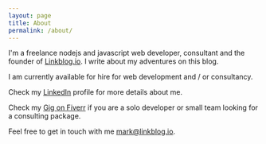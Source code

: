 ```yaml
---
layout: page
title: About
permalink: /about/
---
```


I'm a freelance nodejs and javascript web developer, consultant and the founder of [Linkblog.io](https://linkblog.io). I write about my adventures on this blog.

I am currently available for hire for web development and / or consultancy.

Check my [LinkedIn](https://www.linkedin.com/in/markjgsmith) profile for more details about me.

Check my [Gig on Fiverr](https://www.fiverr.com/markjgsmith/build-a-nodejs-based-website-and-or-api?arrived_from_manage_gigs=true&display_share=true) if you are a solo developer or small team looking for a consulting package.



Feel free to get in touch with me mark@linkblog.io.
